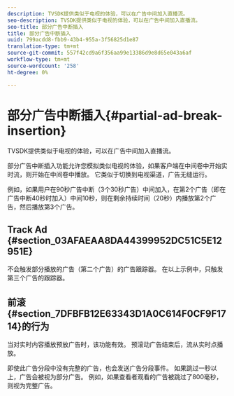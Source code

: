 ```yaml
---
description: TVSDK提供类似于电视的体验，可以在广告中间加入直播流。
seo-description: TVSDK提供类似于电视的体验，可以在广告中间加入直播流。
seo-title: 部分广告中断插入
title: 部分广告中断插入
uuid: 799acdd8-fbb9-43b4-955a-3f56825d1e87
translation-type: tm+mt
source-git-commit: 557f42cd9a6f356aa99e13386d9e8d65e043a6af
workflow-type: tm+mt
source-wordcount: '258'
ht-degree: 0%

---
```



# 部分广告中断插入{#partial-ad-break-insertion}

TVSDK提供类似于电视的体验，可以在广告中间加入直播流。

部分广告中断插入功能允许您模拟类似电视的体验，如果客户端在中间卷中开始实时流，则开始在中间卷中播放。 它类似于切换到电视渠道，广告无缝运行。

例如，如果用户在90秒广告中断（3个30秒广告）中间加入，在第2个广告（即在广告中断40秒时加入）中间10秒，则在剩余持续时间（20秒）内播放第2个广告，然后播放第3个广告。

## Track Ad {#section_03AFAEAA8DA44399952DC51C5E12951E}

不会触发部分播放的广告（第二个广告）的广告跟踪器。 在以上示例中，只触发第三个广告的跟踪器。

## 前滚{#section_7DFBFB12E63343D1A0C614F0CF9F1714}的行为

当对实时内容播放预放广告时，该功能有效。 预滚动广告结束后，流从实时点播放。

即使此广告分段中没有完整的广告，也会发送广告分段事件。 如果跳过一秒以上，广告会被视为部分广告。 例如，如果查看者观看的广告被跳过了800毫秒，则视为完整广告。